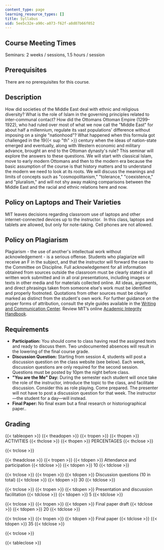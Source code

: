 ```yaml
---
content_type: page
learning_resource_types: []
title: Syllabus
uid: 5ee5c32e-a90c-a073-f62f-a8d07b66f052
---
```


Course Meeting Times
--------------------

Seminars: 2 weeks / sessions, 1.5 hours / session

Prerequisites
-------------

There are no prerequisites for this course. 

Description
-----------

How did societies of the Middle East deal with ethnic and religious diversity? What is the role of Islam in the governing principles related to inter-communal contact? How did the Ottomans Ottoman Empire (1299–1922), who had ruled over most of what we now call the "Middle East" for about half a millennium, regulate its vast populations' difference without imposing on a single "nationhood"? What happened when this formula got challenged in the 19{{< sup "th" >}} century when the ideas of nation-state emerged and eventually, along with Western economic and military advance, brought an end to the Ottoman dynasty's rule? This seminar will explore the answers to these questions. We will start with classical Islam, move to early modern Ottomans and then to the modern era because the basic assumption of the course is that history matters and to understand the modern we need to look at its roots. We will discuss the meanings and limits of concepts such as "cosmopolitanism," "tolerance," "coexistence," and "pluralism," and will not shy away making comparisons between the Middle East and the racial and ethnic relations here and now.

Policy on Laptops and Their Varieties
-------------------------------------

MIT leaves decisions regarding classroom use of laptops and other internet-connected devices up to the instructor.  In this class, laptops and tablets are allowed, but only for note-taking. Cell phones are not allowed. 

Policy on Plagiarism
--------------------

Plagiarism - the use of another's intellectual work without acknowledgement - is a serious offense. Students who plagiarize will receive an F in the subject, and that the instructor will forward the case to the Committee on Discipline. Full acknowledgement for all information obtained from sources outside the classroom must be clearly stated in all written work submitted and in all oral presentations, including images or texts in other media and for materials collected online. All ideas, arguments, and direct phrasings taken from someone else's work must be identified and properly footnoted. Quotations from other sources must be clearly marked as distinct from the student's own work. For further guidance on the proper forms of attribution, consult the style guides available in the [Writing and Communication Center](http://humanistic.mit.edu/wcc). Review MIT’s online [Academic Integrity Handbook](http://web.mit.edu/academicintegrity/).

Requirements
------------

*   **Participation:** You should come to class having read the assigned texts and ready to discuss them. Two undocumented absences will result in the lowering of the final course grade.
*   **Discussion Question:** Starting from session 4, students will post a discussion question on the class website (see below). Each week, discussion questions are only required for the second session. Questions must be posted by 10pm the night before class.
*   **"You are the Me" Day:** During the semester each student will once take the role of the instructor, introduce the topic to the class, and facilitate discussion. Consider this as role playing. Come prepared. The presenter will not have to post a discussion question for that week. The instructor—the student for a day—will instead.
*   **Final Paper:** No final exam but a final research or historiographical paper..

Grading
-------

{{< tableopen >}}
{{< theadopen >}}
{{< tropen >}}
{{< thopen >}}
ACTIVITIES
{{< thclose >}}
{{< thopen >}}
PERCENTAGES
{{< thclose >}}

{{< trclose >}}

{{< theadclose >}}
{{< tropen >}}
{{< tdopen >}}
Attendance and participation
{{< tdclose >}}
{{< tdopen >}}
10
{{< tdclose >}}

{{< trclose >}}
{{< tropen >}}
{{< tdopen >}}
Discussion questions (10 in total)
{{< tdclose >}}
{{< tdopen >}}
30
{{< tdclose >}}

{{< trclose >}}
{{< tropen >}}
{{< tdopen >}}
Presentation and discussion facilitation
{{< tdclose >}}
{{< tdopen >}}
5
{{< tdclose >}}

{{< trclose >}}
{{< tropen >}}
{{< tdopen >}}
Final paper draft
{{< tdclose >}}
{{< tdopen >}}
20
{{< tdclose >}}

{{< trclose >}}
{{< tropen >}}
{{< tdopen >}}
Final paper
{{< tdclose >}}
{{< tdopen >}}
35
{{< tdclose >}}

{{< trclose >}}

{{< tableclose >}}